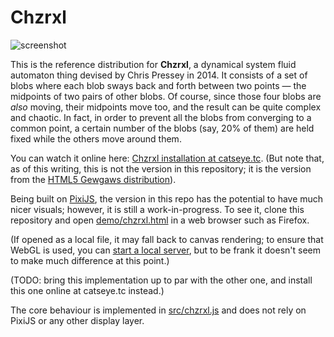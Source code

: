 Chzrxl
======

![screenshot](https://static.catseye.tc/images/screenshots/Chzrxl.jpg)

This is the reference distribution for **Chzrxl**, a dynamical system
fluid automaton thing devised by Chris Pressey in 2014.  It consists
of a set of blobs where each blob sways back and forth between two
points — the midpoints of two pairs of other blobs.  Of course, since
those four blobs are *also* moving, their midpoints move too, and
the result can be quite complex and chaotic.  In fact, in order to
prevent all the blobs from converging to a common point, a certain
number of the blobs (say, 20% of them) are held fixed while the others
move around them.

You can watch it online here: [Chzrxl installation at catseye.tc][].
(But note that, as of this writing, this is not the version in this
repository; it is the version from the [HTML5 Gewgaws distribution][]).

Being built on [PixiJS][], the version in this repo has the potential to
have much nicer visuals; however, it is still a work-in-progress.
To see it, clone this repository and open
[demo/chzrxl.html](demo/chzrxl.html) in a web browser such as
Firefox.

(If opened as a local file, it may fall back to canvas rendering; to
ensure that WebGL is used, you can [start a local server][], but to be
frank it doesn't seem to make much difference at this point.)

(TODO: bring this implementation up to par with the other one, and install
this one online at catseye.tc instead.)

The core behaviour is implemented in [src/chzrxl.js](src/chzrxl.js) and
does not rely on PixiJS or any other display layer.

[Chzrxl installation at catseye.tc]: https://catseye.tc/installation/Chzrxl
[HTML5 Gewgaws distribution]: https://catseye.tc/distribution/HTML5%20Gewgaws%20distribution
[PixiJS]: http://www.pixijs.com/
[start a local server]: https://github.com/mrdoob/three.js/wiki/How-to-run-things-locally#run-local-server
